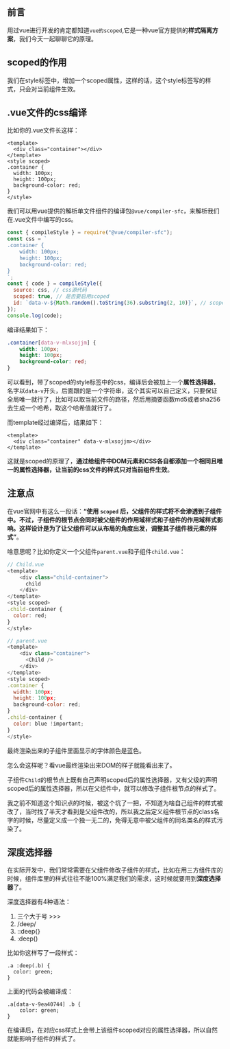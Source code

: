 
## 前言
用过vue进行开发的肯定都知道`vue的scoped`,它是一种vue官方提供的**样式隔离方案**，我们今天一起聊聊它的原理。

## scoped的作用
我们在style标签中，增加一个scoped属性，这样的话，这个style标签写的样式，只会对当前组件生效。

## .vue文件的css编译
比如你的.vue文件长这样：
```
<template>
  <div class="container"></div>
</template>
<style scoped>
.container {
  width: 100px;
  height: 100px;
  background-color: red;
}
</style>
```
我们可以用vue提供的解析单文件组件的编译包`@vue/compiler-sfc`，来解析我们在.vue文件中编写的css。
```js
const { compileStyle } = require("@vue/compiler-sfc");
const css = `
.container {
    width: 100px;
    height: 100px;
    background-color: red;
}
`;
const { code } = compileStyle({
  source: css, // css源代码
  scoped: true, // 是否要启用scoped
  id: `data-v-${Math.random().toString(36).substring(2, 10)}`, // scoped的id
});
console.log(code);
```
编译结果如下：
```css
.container[data-v-mlxsojjm] {
    width: 100px;
    height: 100px;
    background-color: red;
}
```
可以看到，带了scoped的style标签中的css，编译后会被加上一个**属性选择器**，名字以`data-v`开头，后面跟的是一个字符串，这个其实可以自己定义，只要保证全局唯一就行了，比如可以取当前文件的路径，然后用摘要函数md5或者sha256去生成一个哈希，取这个哈希值就行了。

而template经过编译后，结果如下：
```
<template>
  <div class="container" data-v-mlxsojjm></div>
</template>
```

这就是scoped的原理了，**通过给组件中DOM元素和CSS各自都添加一个相同且唯一的属性选择器，让当前的css文件的样式只对当前组件生效**。

## 注意点
在vue官网中有这么一段话：**“使用 `scoped` 后，父组件的样式将不会渗透到子组件中。不过，子组件的根节点会同时被父组件的作用域样式和子组件的作用域样式影响。这样设计是为了让父组件可以从布局的角度出发，调整其子组件根元素的样式”**。

啥意思呢？比如你定义一个父组件`parent.vue`和子组件`child.vue`：

```js
// Child.vue
<template>
    <div class="child-container">
      child
    </div>
</template>
<style scoped>
.child-container {
  color: red;
}
</style>

// parent.vue
<template>
    <div class="container">
      <Child />
    </div>
</template>
<style scoped>
.container {
  width: 100px;
  height: 100px;
  background-color: red;
}
.child-container {
  color: blue !important;
}
</style>
```
最终渲染出来的子组件里面显示的字体颜色是蓝色。

<!-- ![image-20240910003031050](E:\code\images\image-20240910003031050.png) -->

怎么会这样呢？看vue最终渲染出来DOM的样子就能看出来了。

<!-- ![image-20240910003054692](E:\code\images\image-20240910003054692.png) -->

子组件`Child`的根节点上既有自己声明scoped后的属性选择器，又有父级的声明scoped后的属性选择器，所以在父组件中，就可以修改子组件根节点的样式了。

我之前不知道这个知识点的时候，被这个坑了一把，不知道为啥自己组件的样式被改了，当时找了半天才看到是父组件改的，所以我之后定义组件根节点的class名字的时候，尽量定义成一个独一无二的，免得无意中被父组件的同名类名的样式污染了。

## 深度选择器
在实际开发中，我们常常需要在父组件修改子组件的样式，比如在用三方组件库的时候，组件库里的样式往往不能100%满足我们的需求，这时候就要用到**深度选择器**了。

深度选择器有4种语法：
1. 三个大于号 >>>
2. /deep/
3. ::deep{}
4. :deep()

比如你这样写了一段样式：
```
.a :deep(.b) {
  color: green;
}
```

上面的代码会被编译成：
```
.a[data-v-9ea40744] .b {
    color: green;
}
```

在编译后，在对应css样式上会带上该组件scoped对应的属性选择器，所以自然就能影响子组件的样式了。